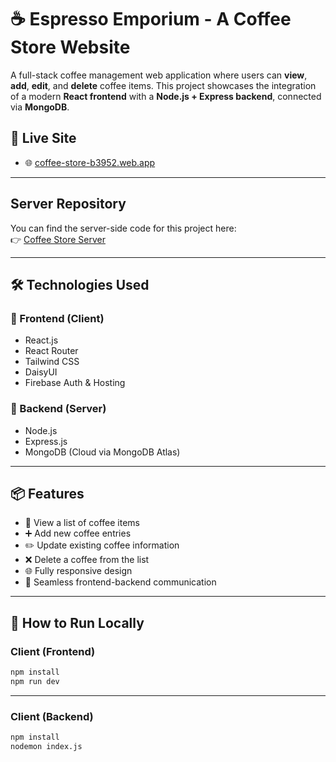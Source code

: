 # ☕ Espresso Emporium - A Coffee Store Website

A full-stack coffee management web application where users can **view**, **add**, **edit**, and **delete** coffee items. This project showcases the integration of a modern **React frontend** with a **Node.js + Express backend**, connected via **MongoDB**.


## 🔗 Live Site

- 🌐 [coffee-store-b3952.web.app](https://coffee-store-b3952.web.app/)

---

## Server Repository

You can find the server-side code for this project here:  
👉 [Coffee Store Server](https://github.com/AlIfran64/Coffee-Store-Server)

---

## 🛠️ Technologies Used

### 🔹 Frontend (Client)
- React.js
- React Router
- Tailwind CSS
- DaisyUI
- Firebase Auth & Hosting

### 🔹 Backend (Server)
- Node.js
- Express.js
- MongoDB (Cloud via MongoDB Atlas)

---

## 📦 Features

- 🧾 View a list of coffee items
- ➕ Add new coffee entries
- ✏️ Update existing coffee information
- ❌ Delete a coffee from the list
- 🌐 Fully responsive design
- 🔗 Seamless frontend-backend communication

---

## 🧪 How to Run Locally

### Client (Frontend)
```bash
npm install
npm run dev
```
---

### Client (Backend)
```bash
npm install
nodemon index.js
```

